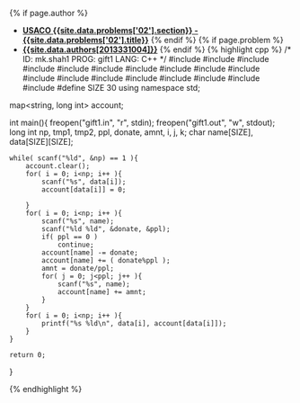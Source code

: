 <a name="2013331004.02"></a>

{% if page.author %}
- **[USACO {{site.data.problems['02'].section}} - {{site.data.problems['02'].title}}]({{site.baseurl}}/problem/02)**
{% endif %}
{% if page.problem %}
- **[{{site.data.authors[2013331004]}}]({{site.baseurl}}/author/2013331004)**
{% endif %}
{% highlight cpp %}
/*
ID: mk.shah1
PROG: gift1
LANG: C++
*/
#include <cstdio>
#include <sstream>
#include <cstdlib>
#include <cctype>
#include <cmath>
#include <algorithm>
#include <set>
#include <queue>
#include <stack>
#include <list>
#include <iostream>
#include <fstream>
#include <numeric>
#include <string>
#include <vector>
#include <cstring>
#include <map>
#include <iterator>
#define SIZE 30
using namespace std;

map<string, long int> account;

int main(){
    freopen("gift1.in", "r", stdin);
    freopen("gift1.out", "w", stdout);
    long int np, tmp1, tmp2, ppl, donate, amnt, i, j, k;
    char name[SIZE], data[SIZE][SIZE];

    while( scanf("%ld", &np) == 1 ){
        account.clear();
        for( i = 0; i<np; i++ ){
            scanf("%s", data[i]);
            account[data[i]] = 0;

        }
        for( i = 0; i<np; i++ ){
            scanf("%s", name);
            scanf("%ld %ld", &donate, &ppl);
            if( ppl == 0 )
                continue;
            account[name] -= donate;
            account[name] += ( donate%ppl );
            amnt = donate/ppl;
            for( j = 0; j<ppl; j++ ){
                scanf("%s", name);
                account[name] += amnt;
            }
        }
        for( i = 0; i<np; i++ ){
            printf("%s %ld\n", data[i], account[data[i]]);
        }
    }

    return 0;
}

{% endhighlight %}